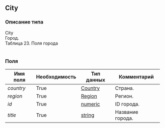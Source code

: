 
## City

### Описание типа
City<br/>Город.<br/>Таблица 23. Поля города<br/><br/>
### Поля

| Имя поля | Необходимость | Тип данных | Комментарий |
|---|---|---|---|
|*country*|True|[Country](/docs/types/Country.md)|Страна.<br/>|
|*region*|True|[Region](/docs/types/Region.md)|Регион.<br/>|
|*id*|True|[numeric](/docs/types/numeric.md)|ID города.<br/>|
|*title*|True|[string](/docs/types/string.md)|Название города.<br/>|
